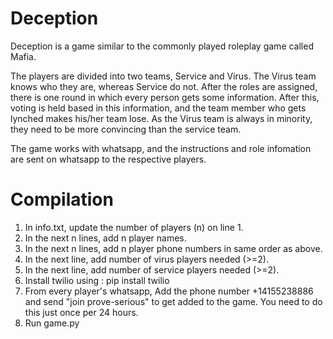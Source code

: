 # Deception

Deception is a game similar to the commonly played roleplay game called Mafia.

The players are divided into two teams, Service and Virus.
The Virus team knows who they are, whereas Service do not.
After the roles are assigned, there is one round in which every person gets some information. After this, voting is held based in this information, and the team member who gets lynched makes his/her team lose.
As the Virus team is always in minority, they need to be more convincing than the service team.

The game works with whatsapp, and the instructions and role infomation are sent on whatsapp to the respective players.

# Compilation

1. In info.txt, update the number of players (n) on line 1.
2. In the next n lines, add n player names.
3. In the next n lines, add n player phone numbers in same order as above.
4. In the next line, add number of virus players needed (>=2).
5. In the next line, add number of service players needed (>=2).
6. Install twilio using :
          pip install twilio
7. From every player's whatsapp, Add the phone number +14155238886 and send "join prove-serious" to get added to the game. You need to do this just once per 24 hours.
8. Run game.py 
